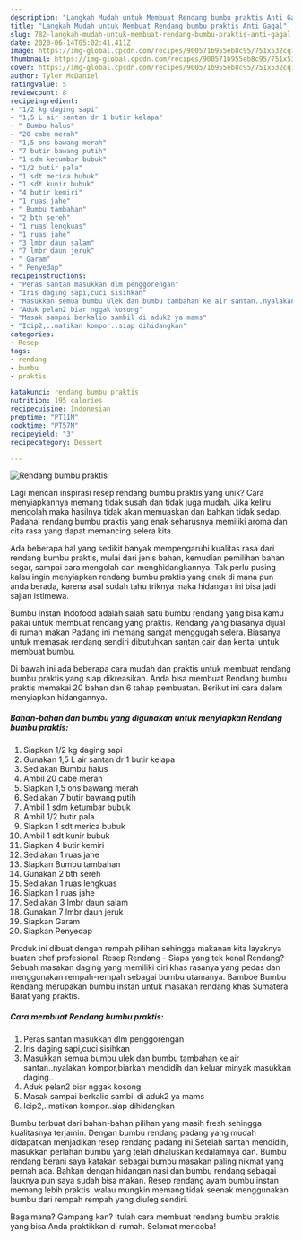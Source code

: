```yaml
---
description: "Langkah Mudah untuk Membuat Rendang bumbu praktis Anti Gagal"
title: "Langkah Mudah untuk Membuat Rendang bumbu praktis Anti Gagal"
slug: 782-langkah-mudah-untuk-membuat-rendang-bumbu-praktis-anti-gagal
date: 2020-06-14T05:02:41.411Z
image: https://img-global.cpcdn.com/recipes/900571b955eb8c95/751x532cq70/rendang-bumbu-praktis-foto-resep-utama.jpg
thumbnail: https://img-global.cpcdn.com/recipes/900571b955eb8c95/751x532cq70/rendang-bumbu-praktis-foto-resep-utama.jpg
cover: https://img-global.cpcdn.com/recipes/900571b955eb8c95/751x532cq70/rendang-bumbu-praktis-foto-resep-utama.jpg
author: Tyler McDaniel
ratingvalue: 5
reviewcount: 8
recipeingredient:
- "1/2 kg daging sapi"
- "1,5 L air santan dr 1 butir kelapa"
- " Bumbu halus"
- "20 cabe merah"
- "1,5 ons bawang merah"
- "7 butir bawang putih"
- "1 sdm ketumbar bubuk"
- "1/2 butir pala"
- "1 sdt merica bubuk"
- "1 sdt kunir bubuk"
- "4 butir kemiri"
- "1 ruas jahe"
- " Bumbu tambahan"
- "2 bth sereh"
- "1 ruas lengkuas"
- "1 ruas jahe"
- "3 lmbr daun salam"
- "7 lmbr daun jeruk"
- " Garam"
- " Penyedap"
recipeinstructions:
- "Peras santan masukkan dlm penggorengan"
- "Iris daging sapi,cuci sisihkan"
- "Masukkan semua bumbu ulek dan bumbu tambahan ke air santan..nyalakan kompor,biarkan mendidih dan keluar minyak masukkan daging.."
- "Aduk pelan2 biar nggak kosong"
- "Masak sampai berkalio sambil di aduk2 ya mams"
- "Icip2,..matikan kompor..siap dihidangkan"
categories:
- Resep
tags:
- rendang
- bumbu
- praktis

katakunci: rendang bumbu praktis 
nutrition: 195 calories
recipecuisine: Indonesian
preptime: "PT11M"
cooktime: "PT57M"
recipeyield: "3"
recipecategory: Dessert

---
```



![Rendang bumbu praktis](https://img-global.cpcdn.com/recipes/900571b955eb8c95/751x532cq70/rendang-bumbu-praktis-foto-resep-utama.jpg)

Lagi mencari inspirasi resep rendang bumbu praktis yang unik? Cara menyiapkannya memang tidak susah dan tidak juga mudah. Jika keliru mengolah maka hasilnya tidak akan memuaskan dan bahkan tidak sedap. Padahal rendang bumbu praktis yang enak seharusnya memiliki aroma dan cita rasa yang dapat memancing selera kita.

Ada beberapa hal yang sedikit banyak mempengaruhi kualitas rasa dari rendang bumbu praktis, mulai dari jenis bahan, kemudian pemilihan bahan segar, sampai cara mengolah dan menghidangkannya. Tak perlu pusing kalau ingin menyiapkan rendang bumbu praktis yang enak di mana pun anda berada, karena asal sudah tahu triknya maka hidangan ini bisa jadi sajian istimewa.

Bumbu instan Indofood adalah salah satu bumbu rendang yang bisa kamu pakai untuk membuat rendang yang praktis. Rendang yang biasanya dijual di rumah makan Padang ini memang sangat menggugah selera. Biasanya untuk memasak rendang sendiri dibutuhkan santan cair dan kental untuk membuat bumbu.


Di bawah ini ada beberapa cara mudah dan praktis untuk membuat rendang bumbu praktis yang siap dikreasikan. Anda bisa membuat Rendang bumbu praktis memakai 20 bahan dan 6 tahap pembuatan. Berikut ini cara dalam menyiapkan hidangannya.

<!--inarticleads1-->

##### Bahan-bahan dan bumbu yang digunakan untuk menyiapkan Rendang bumbu praktis:

1. Siapkan 1/2 kg daging sapi
1. Gunakan 1,5 L air santan dr 1 butir kelapa
1. Sediakan  Bumbu halus
1. Ambil 20 cabe merah
1. Siapkan 1,5 ons bawang merah
1. Sediakan 7 butir bawang putih
1. Ambil 1 sdm ketumbar bubuk
1. Ambil 1/2 butir pala
1. Siapkan 1 sdt merica bubuk
1. Ambil 1 sdt kunir bubuk
1. Siapkan 4 butir kemiri
1. Sediakan 1 ruas jahe
1. Siapkan  Bumbu tambahan
1. Gunakan 2 bth sereh
1. Sediakan 1 ruas lengkuas
1. Siapkan 1 ruas jahe
1. Sediakan 3 lmbr daun salam
1. Gunakan 7 lmbr daun jeruk
1. Siapkan  Garam
1. Siapkan  Penyedap


Produk ini dibuat dengan rempah pilihan sehingga makanan kita layaknya buatan chef profesional. Resep Rendang - Siapa yang tek kenal Rendang? Sebuah masakan daging yang memiliki ciri khas rasanya yang pedas dan menggunakan rempah-rempah sebagai bumbu utamanya. Bamboe Bumbu Rendang merupakan bumbu instan untuk masakan rendang khas Sumatera Barat yang praktis. 

<!--inarticleads2-->

##### Cara membuat Rendang bumbu praktis:

1. Peras santan masukkan dlm penggorengan
1. Iris daging sapi,cuci sisihkan
1. Masukkan semua bumbu ulek dan bumbu tambahan ke air santan..nyalakan kompor,biarkan mendidih dan keluar minyak masukkan daging..
1. Aduk pelan2 biar nggak kosong
1. Masak sampai berkalio sambil di aduk2 ya mams
1. Icip2,..matikan kompor..siap dihidangkan


Bumbu terbuat dari bahan-bahan pilihan yang masih fresh sehingga kualitasnya terjamin. Dengan bumbu rendang padang yang mudah didapatkan menjadikan resep rendang padang ini Setelah santan mendidih, masukkan perlahan bumbu yang telah dihaluskan kedalamnya dan. Bumbu rendang berani saya katakan sebagai bumbu masakan paling nikmat yang pernah ada. Bahkan dengan hidangan nasi dan bumbu rendang sebagai lauknya pun saya sudah bisa makan. Resep rendang ayam bumbu instan memang lebih praktis. walau mungkin memang tidak seenak menggunakan bumbu dari rempah rempah yang diuleg sendiri. 

Bagaimana? Gampang kan? Itulah cara membuat rendang bumbu praktis yang bisa Anda praktikkan di rumah. Selamat mencoba!
